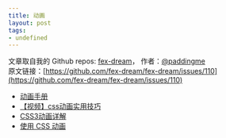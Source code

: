 ```yaml
---
title: 动画
layout: post
tags:
- undefined
---
```



 文章取自我的 Github  repos: [fex-dream](https://github.com/paddingme/fex-dream)， 作者：[@paddingme](http://padding.me/about.html)    
原文链接：[https://github.com/fex-dream/fex-dream/issues/110](https://github.com/fex-dream/fex-dream/issues/110)

- [动画手册](http://isux.tencent.com/css3/)
- [【视频】css动画实用技巧](http://www.75team.com/archives/793)
- [CSS3动画详解](http://beiyuu.com/css3-animation/)
- [使用 CSS 动画](https://developer.mozilla.org/zh-CN/docs/Web/Guide/CSS/Using_CSS_animations)